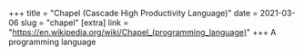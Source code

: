 +++
title = "Chapel (Cascade High Productivity Language)"
date = 2021-03-06
slug = "chapel"
[extra]
link = "https://en.wikipedia.org/wiki/Chapel_(programming_language)"
+++
A programming language

